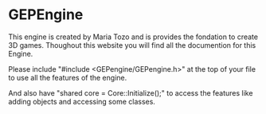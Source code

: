 # GEPEngine

This engine is created by Maria Tozo and is provides the fondation to create 3D games.
Thoughout this website you will find all the documention for this Engine.

Please include "#include <GEPengine/GEPengine.h>" at the top of your file to use all the features of the engine.

And also have "shared<Core> core = Core::Initialize();" to access the features like adding objects and accessing some classes.
